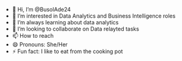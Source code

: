 - 👋 Hi, I’m @BusolAde24
- 👀 I’m interested in  Data Analytics and Business Intelligence roles
- 🌱 I’m always learning about data analytics
- 💞️ I’m looking to collaborate on Data relayted tasks
- 📫 How to reach 
- 😄 Pronouns: She/Her
- ⚡ Fun fact: I like to eat from the cooking pot

<!---
BusolAde24/BusolAde24 is a ✨ special ✨ repository because its `README.md` (this file) appears on your GitHub profile.
You can click the Preview link to take a look at your changes.
--->
